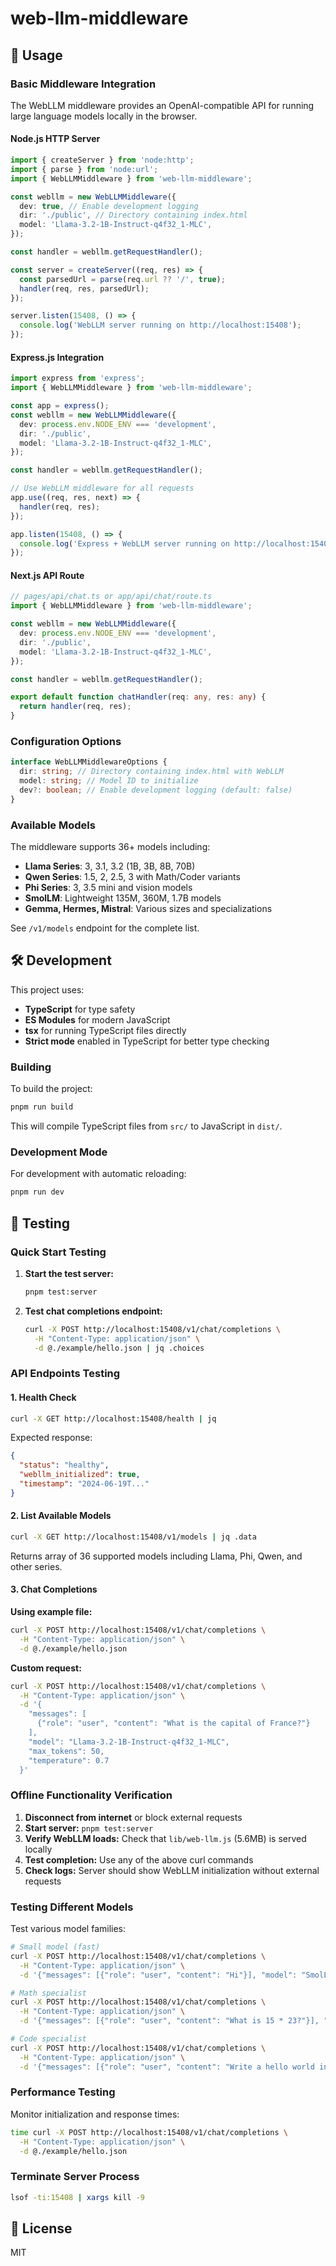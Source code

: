 # web-llm-middleware

## 🚀 Usage

### Basic Middleware Integration

The WebLLM middleware provides an OpenAI-compatible API for running large language models locally in the browser.

#### Node.js HTTP Server

```typescript
import { createServer } from 'node:http';
import { parse } from 'node:url';
import { WebLLMMiddleware } from 'web-llm-middleware';

const webllm = new WebLLMMiddleware({
  dev: true, // Enable development logging
  dir: './public', // Directory containing index.html
  model: 'Llama-3.2-1B-Instruct-q4f32_1-MLC',
});

const handler = webllm.getRequestHandler();

const server = createServer((req, res) => {
  const parsedUrl = parse(req.url ?? '/', true);
  handler(req, res, parsedUrl);
});

server.listen(15408, () => {
  console.log('WebLLM server running on http://localhost:15408');
});
```

#### Express.js Integration

```typescript
import express from 'express';
import { WebLLMMiddleware } from 'web-llm-middleware';

const app = express();
const webllm = new WebLLMMiddleware({
  dev: process.env.NODE_ENV === 'development',
  dir: './public',
  model: 'Llama-3.2-1B-Instruct-q4f32_1-MLC',
});

const handler = webllm.getRequestHandler();

// Use WebLLM middleware for all requests
app.use((req, res, next) => {
  handler(req, res);
});

app.listen(15408, () => {
  console.log('Express + WebLLM server running on http://localhost:15408');
});
```

#### Next.js API Route

```typescript
// pages/api/chat.ts or app/api/chat/route.ts
import { WebLLMMiddleware } from 'web-llm-middleware';

const webllm = new WebLLMMiddleware({
  dev: process.env.NODE_ENV === 'development',
  dir: './public',
  model: 'Llama-3.2-1B-Instruct-q4f32_1-MLC',
});

const handler = webllm.getRequestHandler();

export default function chatHandler(req: any, res: any) {
  return handler(req, res);
}
```

### Configuration Options

```typescript
interface WebLLMMiddlewareOptions {
  dir: string; // Directory containing index.html with WebLLM
  model: string; // Model ID to initialize
  dev?: boolean; // Enable development logging (default: false)
}
```

### Available Models

The middleware supports 36+ models including:

- **Llama Series**: 3, 3.1, 3.2 (1B, 3B, 8B, 70B)
- **Qwen Series**: 1.5, 2, 2.5, 3 with Math/Coder variants
- **Phi Series**: 3, 3.5 mini and vision models
- **SmolLM**: Lightweight 135M, 360M, 1.7B models
- **Gemma, Hermes, Mistral**: Various sizes and specializations

See `/v1/models` endpoint for the complete list.

## 🛠️ Development

This project uses:

- **TypeScript** for type safety
- **ES Modules** for modern JavaScript
- **tsx** for running TypeScript files directly
- **Strict mode** enabled in TypeScript for better type checking

### Building

To build the project:

```bash
pnpm run build
```

This will compile TypeScript files from `src/` to JavaScript in `dist/`.

### Development Mode

For development with automatic reloading:

```bash
pnpm run dev
```

## 🧪 Testing

### Quick Start Testing

1. **Start the test server:**

   ```bash
   pnpm test:server
   ```

2. **Test chat completions endpoint:**
   ```bash
   curl -X POST http://localhost:15408/v1/chat/completions \
     -H "Content-Type: application/json" \
     -d @./example/hello.json | jq .choices
   ```

### API Endpoints Testing

#### 1. Health Check

```bash
curl -X GET http://localhost:15408/health | jq
```

Expected response:

```json
{
  "status": "healthy",
  "webllm_initialized": true,
  "timestamp": "2024-06-19T..."
}
```

#### 2. List Available Models

```bash
curl -X GET http://localhost:15408/v1/models | jq .data
```

Returns array of 36 supported models including Llama, Phi, Qwen, and other series.

#### 3. Chat Completions

**Using example file:**

```bash
curl -X POST http://localhost:15408/v1/chat/completions \
  -H "Content-Type: application/json" \
  -d @./example/hello.json
```

**Custom request:**

```bash
curl -X POST http://localhost:15408/v1/chat/completions \
  -H "Content-Type: application/json" \
  -d '{
    "messages": [
      {"role": "user", "content": "What is the capital of France?"}
    ],
    "model": "Llama-3.2-1B-Instruct-q4f32_1-MLC",
    "max_tokens": 50,
    "temperature": 0.7
  }'
```

### Offline Functionality Verification

1. **Disconnect from internet** or block external requests
2. **Start server:** `pnpm test:server`
3. **Verify WebLLM loads:** Check that `lib/web-llm.js` (5.6MB) is served locally
4. **Test completion:** Use any of the above curl commands
5. **Check logs:** Server should show WebLLM initialization without external requests

### Testing Different Models

Test various model families:

```bash
# Small model (fast)
curl -X POST http://localhost:15408/v1/chat/completions \
  -H "Content-Type: application/json" \
  -d '{"messages": [{"role": "user", "content": "Hi"}], "model": "SmolLM-135M-Instruct-q4f16_1-MLC"}'

# Math specialist
curl -X POST http://localhost:15408/v1/chat/completions \
  -H "Content-Type: application/json" \
  -d '{"messages": [{"role": "user", "content": "What is 15 * 23?"}], "model": "Qwen2-Math-7B-Instruct-q4f16_1-MLC"}'

# Code specialist
curl -X POST http://localhost:15408/v1/chat/completions \
  -H "Content-Type: application/json" \
  -d '{"messages": [{"role": "user", "content": "Write a hello world in Python"}], "model": "Qwen2.5-Coder-7B-Instruct-q4f16_1-MLC"}'
```

### Performance Testing

Monitor initialization and response times:

```bash
time curl -X POST http://localhost:15408/v1/chat/completions \
  -H "Content-Type: application/json" \
  -d @./example/hello.json
```

### Terminate Server Process

```bash
lsof -ti:15408 | xargs kill -9
```

## 📝 License

MIT

